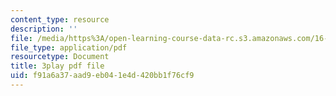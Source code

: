 ```yaml
---
content_type: resource
description: ''
file: /media/https%3A/open-learning-course-data-rc.s3.amazonaws.com/16-412j-cognitive-robotics-spring-2016/f91a6a37aad9eb041e4d420bb1f76cf9_4u9W1xOuts.pdf
file_type: application/pdf
resourcetype: Document
title: 3play pdf file
uid: f91a6a37-aad9-eb04-1e4d-420bb1f76cf9
---
```

